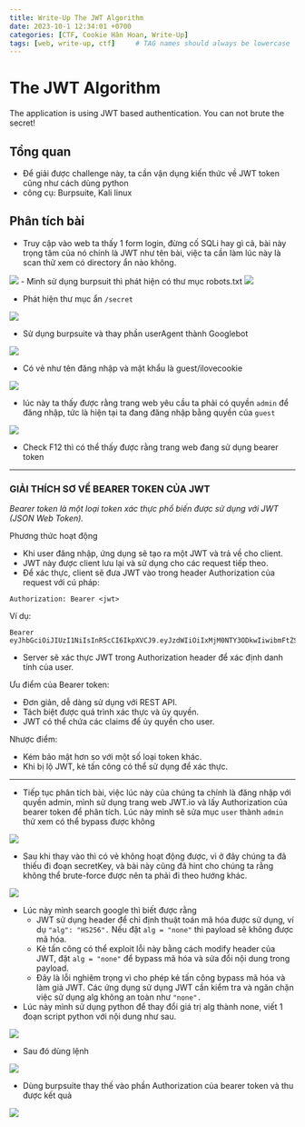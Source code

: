 ```yaml
---
title: Write-Up The JWT Algorithm
date: 2023-10-1 12:34:01 +0700
categories: [CTF, Cookie Hân Hoan, Write-Up]
tags: [web, write-up, ctf]     # TAG names should always be lowercase
---
```

# The JWT Algorithm
The application is using JWT based authentication. You can not brute the secret!
## **Tổng quan**

- Để giải được challenge này, ta cần vận dụng kiến thức về JWT token cũng như cách dùng python
- công cụ: Burpsuite, Kali linux

## Phân tích bài

- Truy cập vào web ta thấy 1 form login, đừng cố SQLi hay gì cả, bài này trọng tâm của nó chính là JWT như tên bài, việc ta cần làm lúc này là scan thử xem có directory ẩn nào không.

<img src="/assets/writeup/cookie/The JWT Algorithm/0.png">
- Mình sử dụng burpsuit thì phát hiện có thư mục robots.txt

<img src="/assets/writeup/cookie/The JWT Algorithm/1.png">

- Phát hiện thư mục ẩn `/secret`

<img src="/assets/writeup/cookie/The JWT Algorithm/2.png">

- Sử dụng burpsuite và thay phần userAgent thành Googlebot

<img src="/assets/writeup/cookie/The JWT Algorithm/3.png">

- Có vẻ như tên đăng nhập và mật khẩu là guest/ilovecookie

<img src="/assets/writeup/cookie/The JWT Algorithm/4.png">

- lúc này ta thấy được rằng trang web yêu cầu ta phải có quyền `admin` để đăng nhập, tức là hiện tại ta đang đăng nhập bằng quyền của `guest`

<img src="/assets/writeup/cookie/The JWT Algorithm/5.png">

- Check F12 thì có thể thấy được rằng trang web đang sử dụng bearer token

---

### GIẢI THÍCH SƠ VỀ BEARER TOKEN CỦA JWT

*Bearer token là một loại token xác thực phổ biến được sử dụng với JWT (JSON Web Token).*

Phương thức hoạt động

- Khi user đăng nhập, ứng dụng sẽ tạo ra một JWT và trả về cho client.
- JWT này được client lưu lại và sử dụng cho các request tiếp theo.
- Để xác thực, client sẽ đưa JWT vào trong header Authorization của request với cú pháp:

```
Authorization: Bearer <jwt>
```

Ví dụ:

```
Bearer eyJhbGciOiJIUzI1NiIsInR5cCI6IkpXVCJ9.eyJzdWIiOiIxMjM0NTY3ODkwIiwibmFtZSI6IkpvaG4gRG9lIiwiaWF0IjoxNTE2MjM5MDIyfQ.SflKxwRJSMeKKF2QT4fwpMeJf36POk6yJV_adQssw5c

```

- Server sẽ xác thực JWT trong Authorization header để xác định danh tính của user.

Ưu điểm của Bearer token:

- Đơn giản, dễ dàng sử dụng với REST API.
- Tách biệt được quá trình xác thực và ủy quyền.
- JWT có thể chứa các claims để ủy quyền cho user.

Nhược điểm:

- Kém bảo mật hơn so với một số loại token khác.
- Khi bị lộ JWT, kẻ tấn công có thể sử dụng để xác thực.

---

- Tiếp tục phân tích bài, việc lúc này của chúng ta chính là đăng nhập với quyền admin, mình sử dụng trang web JWT.io và lấy Authorization của bearer token để phân tích. Lúc này mình sẽ sửa mục `user` thành `admin` thử xem có thể bypass được không

 

<img src="/assets/writeup/cookie/The JWT Algorithm/6.png">

- Sau khi thay vào thì có vẻ không hoạt động được, vì ở đây chúng ta đã thiếu đi đoạn secretKey, và bài này cũng đã hint cho chúng ta rằng không thể brute-force được nên ta phải đi theo hướng khác.

<img src="/assets/writeup/cookie/The JWT Algorithm/7.png">

- Lúc này mình search google thì biết được rằng
    - JWT sử dụng header để chỉ định thuật toán mã hóa được sử dụng, ví dụ `"alg": "HS256".` Nếu đặt `alg = "none"` thì payload sẽ không được mã hóa.
    - Kẻ tấn công có thể exploit lỗi này bằng cách modify header của JWT, đặt `alg = "none"` để bypass mã hóa và sửa đổi nội dung trong payload.
    - Đây là lỗi nghiêm trọng vì cho phép kẻ tấn công bypass mã hóa và làm giả JWT. Các ứng dụng sử dụng JWT cần kiểm tra và ngăn chặn việc sử dụng alg không an toàn như `"none".`
- Lúc này mình sử dụng python để thay đổi giá trị alg thành none, viết 1 đoạn script python với nội dung như sau.

<img src="/assets/writeup/cookie/The JWT Algorithm/8.png">

- Sau đó dùng lệnh

<img src="/assets/writeup/cookie/The JWT Algorithm/9.png">

- Dùng burpsuite thay thế vào phần Authorization của bearer token và thu được kết quả

<img src="/assets/writeup/cookie/The JWT Algorithm/10.png">
